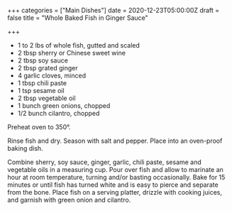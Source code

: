 +++
categories = ["Main Dishes"]
date = 2020-12-23T05:00:00Z
draft = false
title = "Whole Baked Fish in Ginger Sauce"

+++
* 1 to 2 lbs of whole fish, gutted and scaled 
* 2 tbsp sherry or Chinese sweet wine 
* 2 tbsp soy sauce 
* 2 tbsp grated ginger 
* 4 garlic cloves, minced 
* 1 tbsp chili paste 
* 1 tsp sesame oil 
* 2 tbsp vegetable oil 
* 1 bunch green onions, chopped 
* 1/2 bunch cilantro, chopped

Preheat oven to 350°. 

Rinse fish and dry. Season with salt and pepper. Place into an oven-proof baking dish. 

Combine sherry, soy sauce, ginger, garlic, chili paste, sesame and vegetable oils in a measuring cup. Pour over fish and allow to marinate an hour at room temperature, turning and/or basting occasionally. Bake for 15 minutes or until fish has turned white and is easy to pierce and separate from the bone. Place fish on a serving platter, drizzle with cooking juices, and garnish with green onion and cilantro.